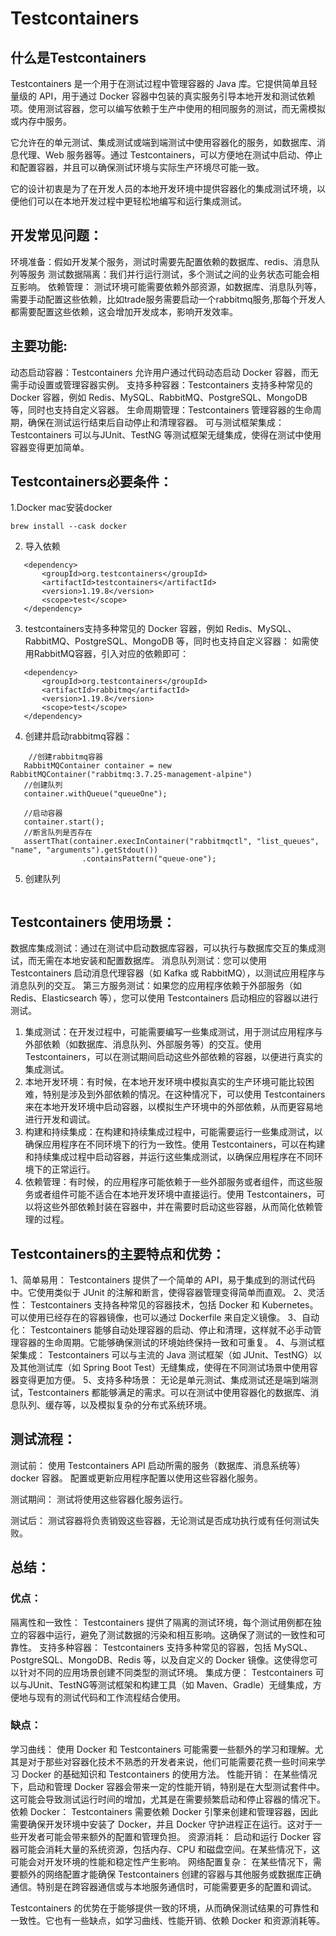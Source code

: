 # Testcontainers

## 什么是Testcontainers
Testcontainers 是一个用于在测试过程中管理容器的 Java 库。它提供简单且轻量级的 API，用于通过 Docker 容器中包装的真实服务引导本地开发和测试依赖项。使用测试容器，您可以编写依赖于生产中使用的相同服务的测试，而无需模拟或内存中服务。

它允许在的单元测试、集成测试或端到端测试中使用容器化的服务，如数据库、消息代理、Web 服务器等。通过 Testcontainers，可以方便地在测试中启动、停止和配置容器，并且可以确保测试环境与实际生产环境尽可能一致。

它的设计初衷是为了在开发人员的本地开发环境中提供容器化的集成测试环境，以便他们可以在本地开发过程中更轻松地编写和运行集成测试。
## 开发常见问题：
环境准备：假如开发某个服务，测试时需要先配置依赖的数据库、redis、消息队列等服务
测试数据隔离：我们并行运行测试，多个测试之间的业务状态可能会相互影响。
依赖管理： 测试环境可能需要依赖外部资源，如数据库、消息队列等，需要手动配置这些依赖，比如trade服务需要启动一个rabbitmq服务,那每个开发人都需要配置这些依赖，这会增加开发成本，影响开发效率。

## 主要功能:
动态启动容器：Testcontainers 允许用户通过代码动态启动 Docker 容器，而无需手动设置或管理容器实例。
支持多种容器：Testcontainers 支持多种常见的 Docker 容器，例如 Redis、MySQL、RabbitMQ、PostgreSQL、MongoDB 等，同时也支持自定义容器。
生命周期管理：Testcontainers 管理容器的生命周期，确保在测试运行结束后自动停止和清理容器。
可与测试框架集成：Testcontainers 可以与JUnit、TestNG 等测试框架无缝集成，使得在测试中使用容器变得更加简单。

## Testcontainers必要条件：

1.Docker
mac安装docker
```
brew install --cask docker
```

2. 导入依赖
```
   <dependency>
       <groupId>org.testcontainers</groupId>
       <artifactId>testcontainers</artifactId>
       <version>1.19.8</version>
       <scope>test</scope>
   </dependency>
```
3. testcontainers支持多种常见的 Docker 容器，例如 Redis、MySQL、RabbitMQ、PostgreSQL、MongoDB 等，同时也支持自定义容器：
如需使用RabbitMQ容器，引入对应的依赖即可：
```
   <dependency>
       <groupId>org.testcontainers</groupId>
       <artifactId>rabbitmq</artifactId>
       <version>1.19.8</version>
       <scope>test</scope>
   </dependency>
```
4. 创建并启动rabbitmq容器：
```
    //创建rabbitmq容器
   RabbitMQContainer container = new RabbitMQContainer("rabbitmq:3.7.25-management-alpine")
   //创建队列
   container.withQueue("queueOne");

   //启动容器
   container.start();
   //断言队列是否存在
   assertThat(container.execInContainer("rabbitmqctl", "list_queues", "name", "arguments").getStdout())
                .containsPattern("queue-one");
```
5. 创建队列
```

```
## Testcontainers 使用场景：
数据库集成测试：通过在测试中启动数据库容器，可以执行与数据库交互的集成测试，而无需在本地安装和配置数据库。
消息队列测试：您可以使用 Testcontainers 启动消息代理容器（如 Kafka 或 RabbitMQ），以测试应用程序与消息队列的交互。
第三方服务测试：如果您的应用程序依赖于外部服务（如 Redis、Elasticsearch 等），您可以使用 Testcontainers 启动相应的容器以进行测试。
1. 集成测试：在开发过程中，可能需要编写一些集成测试，用于测试应用程序与外部依赖（如数据库、消息队列、外部服务等）的交互。使用 Testcontainers，可以在测试期间启动这些外部依赖的容器，以便进行真实的集成测试。
2. 本地开发环境：有时候，在本地开发环境中模拟真实的生产环境可能比较困难，特别是涉及到外部依赖的情况。在这种情况下，可以使用 Testcontainers 来在本地开发环境中启动容器，以模拟生产环境中的外部依赖，从而更容易地进行开发和调试。
3. 构建和持续集成：在构建和持续集成过程中，可能需要运行一些集成测试，以确保应用程序在不同环境下的行为一致性。使用 Testcontainers，可以在构建和持续集成过程中启动容器，并运行这些集成测试，以确保应用程序在不同环境下的正常运行。
4. 依赖管理：有时候，的应用程序可能依赖于一些外部服务或者组件，而这些服务或者组件可能不适合在本地开发环境中直接运行。使用 Testcontainers，可以将这些外部依赖封装在容器中，并在需要时启动这些容器，从而简化依赖管理的过程。


## Testcontainers的主要特点和优势：
1、简单易用： Testcontainers 提供了一个简单的 API，易于集成到的测试代码中。它使用类似于 JUnit 的注解和断言，使得容器管理变得简单而直观。
2、灵活性： Testcontainers 支持各种常见的容器技术，包括 Docker 和 Kubernetes。可以使用已经存在的容器镜像，也可以通过 Dockerfile 来自定义镜像。
3、自动化： Testcontainers 能够自动处理容器的启动、停止和清理，这样就不必手动管理容器的生命周期。它能够确保测试的环境始终保持一致和可重复。
4、与测试框架集成： Testcontainers 可以与主流的 Java 测试框架（如 JUnit、TestNG）以及其他测试库（如 Spring Boot Test）无缝集成，使得在不同测试场景中使用容器变得更加方便。
5、支持多种场景： 无论是单元测试、集成测试还是端到端测试，Testcontainers 都能够满足的需求。可以在测试中使用容器化的数据库、消息队列、缓存等，以及模拟复杂的分布式系统环境。


## 测试流程：
测试前：
使用 Testcontainers API 启动所需的服务（数据库、消息系统等）docker 容器。
配置或更新应用程序配置以使用这些容器化服务。

测试期间：
测试将使用这些容器化服务运行。

测试后：
测试容器将负责销毁这些容器，无论测试是否成功执行或有任何测试失败。
## 总结：
### 优点：
隔离性和一致性： Testcontainers 提供了隔离的测试环境，每个测试用例都在独立的容器中运行，避免了测试数据的污染和相互影响。这确保了测试的一致性和可靠性。
支持多种容器： Testcontainers 支持多种常见的容器，包括 MySQL、PostgreSQL、MongoDB、Redis 等，以及自定义的 Docker 镜像。这使得您可以针对不同的应用场景创建不同类型的测试环境。
集成方便： Testcontainers 可以与JUnit、TestNG等测试框架和构建工具（如 Maven、Gradle）无缝集成，方便地与现有的测试代码和工作流程结合使用。
### 缺点：
学习曲线： 使用 Docker 和 Testcontainers 可能需要一些额外的学习和理解。尤其是对于那些对容器化技术不熟悉的开发者来说，他们可能需要花费一些时间来学习 Docker 的基础知识和 Testcontainers 的使用方法。
性能开销： 在某些情况下，启动和管理 Docker 容器会带来一定的性能开销，特别是在大型测试套件中。这可能会导致测试运行时间的增加，尤其是在需要频繁启动和停止容器的情况下。
依赖 Docker： Testcontainers 需要依赖 Docker 引擎来创建和管理容器，因此需要确保开发环境中安装了 Docker，并且 Docker 守护进程正在运行。这对于一些开发者可能会带来额外的配置和管理负担。
资源消耗： 启动和运行 Docker 容器可能会消耗大量的系统资源，包括内存、CPU 和磁盘空间。在某些情况下，这可能会对开发环境的性能和稳定性产生影响。
网络配置复杂： 在某些情况下，需要额外的网络配置才能确保 Testcontainers 创建的容器与其他服务或数据库正确通信。特别是在跨容器通信或与本地服务通信时，可能需要更多的配置和调试。


 Testcontainers 的优势在于能够提供一致的环境，从而确保测试结果的可靠性和一致性。它也有一些缺点，如学习曲线、性能开销、依赖 Docker 和资源消耗等。


